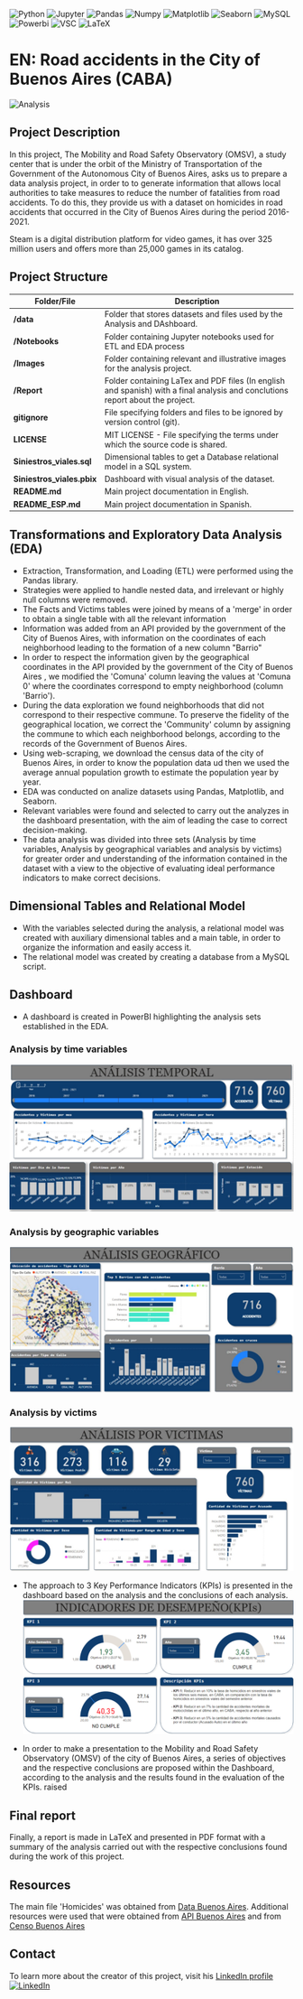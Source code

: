 ![Python](https://img.shields.io/badge/Python-333333?style=flat&logo=python)
![Jupyter](https://img.shields.io/badge/-Jupyter_Notebook-333333?style=flat&logo=jupyter)
![Pandas](https://img.shields.io/badge/-Pandas-333333?style=flat&logo=pandas)
![Numpy](https://img.shields.io/badge/-Numpy-333333?style=flat&logo=numpy)
![Matplotlib](https://img.shields.io/badge/-Matplotlib-333333?style=flat&logo=matplotlib)
![Seaborn](https://img.shields.io/badge/-Seaborn-333333?style=flat&logo=seaborn)
![MySQL](https://img.shields.io/badge/-MySQL-333333?style=flat&logo=mysql)
![Powerbi](https://img.shields.io/badge/-PowerBI-333333?style=flat&logo=powerbi)
![VSC](https://img.shields.io/badge/Visual_Studio_Code-333333?style=flat&logo=visual%20studio%20code&logoColor=white)
![LaTeX](https://img.shields.io/badge/LaTeX-333333?style=flat-square&logo=LaTeX&logoColor=white)

# EN: Road accidents in the City of Buenos Aires (CABA)

![Analysis](images/Siniestros_Viales.gif)

## Project Description

In this project, The Mobility and Road Safety Observatory (OMSV), a study center that is under the orbit of the Ministry of Transportation of the Government of the Autonomous City of Buenos Aires, asks us to prepare a data analysis project, in order to to generate information that allows local authorities to take measures to reduce the number of fatalities from road accidents. To do this, they provide us with a dataset on homicides in road accidents that occurred in the City of Buenos Aires during the period 2016-2021.

Steam is a digital distribution platform for video games, it has over 325 million users and offers more than 25,000 games in its catalog.

## Project Structure 

| Folder/File              | Description                                                                                  |
| ------------------------ | -------------------------------------------------------------------------------------------- |
| **/data**                | Folder that stores datasets and files used by the Analysis and DAshboard.                              |
| **/Notebooks**           | Folder containing Jupyter notebooks used for ETL and EDA process |
| **/Images**              | Folder containing relevant and illustrative images for the analysis project. |
| **/Report**              | Folder containing LaTex and PDF files (In english and spanish) with a final analysis and conclutions report about the project.|
| **gitignore**            | File specifying folders and files to be ignored by version control (git).                      |
| **LICENSE**              | MIT LICENSE - File specifying the terms under which the source code is shared.                 |
| **Siniestros_viales.sql**| Dimensional tables to get a Database relational model in a SQL system.                            |
| **Siniestros_viales.pbix** | Dashboard with visual analysis of the dataset. |
| **README.md**            | Main project documentation in English.                                                         |
| **README_ESP.md**        | Main project documentation in Spanish.                                                         |


## Transformations and Exploratory Data Analysis (EDA)

- Extraction, Transformation, and Loading (ETL) were performed using the Pandas library.
- Strategies were applied to handle nested data, and irrelevant or highly null columns were removed.
- The Facts and Victims tables were joined by means of a 'merge' in order to obtain a single table with all the relevant information
- Information was added from an API provided by the government of the City of Buenos Aires, with information on the coordinates of each neighborhood leading to the formation of a new column "Barrio"
- In order to respect the information given by the geographical coordinates in the API provided by the government of the City of Buenos Aires , we modified the 'Comuna' column leaving the values ​​at 'Comuna 0' where the coordinates correspond to empty neighborhood (column 'Barrio').
- During the data exploration we found neighborhoods that did not correspond to their respective commune. To preserve the fidelity of the geographical location, we correct the 'Community' column by assigning the commune to which each neighborhood belongs, according to the records of the Government of Buenos Aires.
- Using web-scraping, we download the census data of the city of Buenos Aires, in order to know the population data ud then we used the average annual population growth to estimate the population year by year.
- EDA was conducted on analize datasets using Pandas, Matplotlib, and Seaborn.
- Relevant variables were found and selected to carry out the analyzes in the dashboard presentation, with the aim of leading the case to correct decision-making.
- The data analysis was divided into three sets (Analysis by time variables, Analysis by geographical variables and analysis by victims) for greater order and understanding of the information contained in the dataset with a view to the objective of evaluating ideal performance indicators to make correct decisions.

## Dimensional Tables and Relational Model

- With the variables selected during the analysis, a relational model was created with auxiliary dimensional tables and a main table, in order to organize the information and easily access it.
- The relational model was created by creating a database from a MySQL script.

## Dashboard

- A dashboard is created in PowerBI highlighting the analysis sets established in the EDA.

### Analysis by time variables
![Tem](images/Tem_Analysis.jpg)

### Analysis by geographic variables
![Geo](images/Geo_Analysis.jpg)
### Analysis by victims
![Vic](images/Vic_Analysis.jpg)

- The approach to 3 Key Performance Indicators (KPIs) is presented in the dashboard based on the analysis and the conclusions of each analysis.
![Vic](images/KPI.png)

- In order to make a presentation to the Mobility and Road Safety Observatory (OMSV) of the city of Buenos Aires, a series of objectives and the respective conclusions are proposed within the Dashboard, according to the analysis and the results found in the evaluation of the KPIs. raised


## Final report

Finally, a report is made in LaTeX and presented in PDF format with a summary of the analysis carried out with the respective conclusions found during the work of this project.

## Resources
The main file 'Homicides' was obtained from [Data Buenos Aires](https://data.buenosaires.gob.ar/dataset/victimas-siniestros-viales).
Additional resources were used that were obtained from [API Buenos Aires](https://datosabiertos-usig-apis.buenosaires.gob.ar/datos_utiles) and from [Censo Buenos Aires](https://es.wikipedia.org/wiki/Buenos_Aires)

## Contact 

To learn more about the creator of this project, visit his [LinkedIn profile](https://www.linkedin.com/in/leonardo-cort%C3%A9s-zambrano-13522295/) [![LinkedIn](https://img.shields.io/badge/LinkedIn-blue?style=flat-square&logo=linkedin)](https://www.linkedin.com/in/leonardo-cort%C3%A9s-zambrano-13522295/)